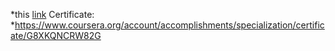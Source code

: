 *this [link](https://www.coursera.org/account/accomplishments/specialization/certificate/G8XKQNCRW82G) Certificate:
 *https://www.coursera.org/account/accomplishments/specialization/certificate/G8XKQNCRW82G